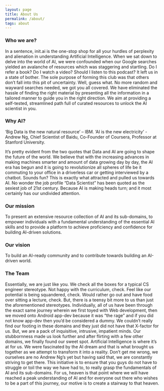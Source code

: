 ```yaml
---
layout: page
title: About Us
permalink: /about/
tags: about
---
```


### Who we are?
In a sentence, init.ai is the one-stop shop for all your hurdles of perplexity and alienation in understanding Artificial Intelligence. When we sat down to delve into the world of AI, we were confounded when our Google searches yielded an avalanche of resources which was staggering and startling. Do I refer a book? Do I watch a video? Should I listen to this podcast? It left us in a state of bother. The sole purpose of forming this club was that others don’t fall into this pit of uncertainty. Well, guess what. No more random and wayward searches needed, we got you all covered. We have eliminated the hassle of finding the right material by presenting all the information in a tailored manner to guide you in the right direction. We aim at providing a self-tested, streamlined path full of curated resources to unlock the AI scientist in you.

### Why AI?

‘Big Data is the new natural resource’ – IBM.
‘AI is the new electricity’ - Andrew Ng, Chief Scientist of Baidu, Co-Founder of Coursera, Professor at Stanford University.

It’s pretty evident from the two quotes that Data and AI are going to shape the future of the world. We believe that with the increasing advances in making machines smarter and amount of data growing day by day, the AI era has begun and it is going to revolutionize all spheres of life be it commuting to your office in a driverless car or getting interviewed by a chatbot. Sounds fun? This is exactly what attracted and pulled us towards AI. No wonder the job profile “Data Scientist” has been quoted as the sexiest job of 21st century. Because AI is making heads turn; and it most certainly has our undivided attention.

### Our mission
To present an extensive resource collection of AI and its sub-domains, to empower individuals with a fundamental understanding of the essential AI skills and to provide a platform to achieve proficiency and confidence for building AI-driven solutions.

### Our vision
  To build an AI-ready community and to contribute towards building an AI-driven world.

### The Team 
Essentially, we are just like you. We check all the boxes for a typical CS engineer stereotype. Not happy with the curriculum, check. Feel like our potential is being squandered, check. Would rather go out and have food over sitting a lecture, check. But, there is a teensy bit more to us than just the aforementioned stereotypes. Individually, all of us have been through the exact same journey wherein we first toyed with Web development, then we moved onto Android app-dev because it was “the rage” and if you did not know app-dev then you’d be considered a dummy. We couldn’t really find our footing in these domains and they just did not have that X-factor for us. But, we are a pack of inquisitive, intrusive, impatient minds. Our stubbornness made us look further and after flirting with a few other domains, we finally found our sweet spot. Artificial Intelligence is where it’s at for us.  We were fascinated by the AI dream and that is what brought us together as we attempt to transform it into a reality. Don’t get me wrong, we ourselves are no Andrew Ng’s yet but having said that, we are constantly striving to get there. This initiative is to ensure that you guys do not have to struggle or toil the way we have had to, to really grasp the fundamentals of AI and its sub-domains. For us, heaven is that point where we will have reached a peak understanding of AI and for everyone out there who wishes to be a part of this journey, our motive is to create a stairway to that heaven.
